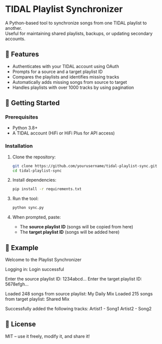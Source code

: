 # TIDAL Playlist Synchronizer

A Python-based tool to synchronize songs from one TIDAL playlist to another.  
Useful for maintaining shared playlists, backups, or updating secondary accounts.

## 🔧 Features

- Authenticates with your TIDAL account using OAuth
- Prompts for a source and a target playlist ID
- Compares the playlists and identifies missing tracks
- Automatically adds missing songs from source to target
- Handles playlists with over 1000 tracks by using pagination

## 🚀 Getting Started

### Prerequisites

- Python 3.8+
- A TIDAL account (HiFi or HiFi Plus for API access)

### Installation

1. Clone the repository:
    ```bash
    git clone https://github.com/yourusername/tidal-playlist-sync.git
    cd tidal-playlist-sync
    ```

2. Install dependencies:
    ```bash
    pip install -r requirements.txt
    ```

3. Run the tool:
    ```bash
    python sync.py
    ```

4. When prompted, paste:
    - The **source playlist ID** (songs will be copied from here)
    - The **target playlist ID** (songs will be added here)

## 🧪 Example

Welcome to the Playlist Synchronizer

Logging in:
Login successful

Enter the source playlist ID: 1234abcd...
Enter the target playlist ID: 5678efgh...

Loaded 248 songs from source playlist: My Daily Mix
Loaded 215 songs from target playlist: Shared Mix

Successfully added the following tracks:
Artist1 - Song1
Artist2 - Song2


## 📝 License

MIT – use it freely, modify it, and share it!
